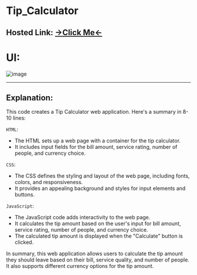 # Tip_Calculator
## Hosted Link: [→Click Me←](https://mayankkatheriya.github.io/Tip_Calculator/)

# UI:
![image](https://github.com/Mayankkatheriya/Tip_Calculator/assets/128832286/362d3bfa-b93d-4883-ba03-7dbe26cc7688)

---

## Explanation:


This code creates a Tip Calculator web application. Here's a summary in 8-10 lines:

`HTML`:

* The HTML sets up a web page with a container for the tip calculator.
* It includes input fields for the bill amount, service rating, number of people, and currency choice.

`CSS`:

* The CSS defines the styling and layout of the web page, including fonts, colors, and responsiveness.
* It provides an appealing background and styles for input elements and buttons.

`JavaScript`:

* The JavaScript code adds interactivity to the web page.
* It calculates the tip amount based on the user's input for bill amount, service rating, number of people, and currency choice.
* The calculated tip amount is displayed when the "Calculate" button is clicked.

In summary, this web application allows users to calculate the tip amount they should leave based on their bill, service quality, and number of people. It also supports different currency options for the tip amount.
